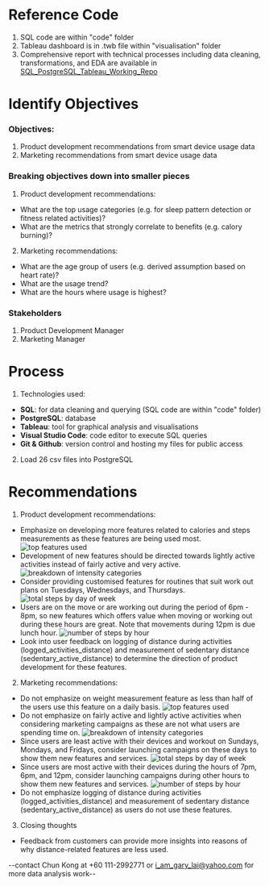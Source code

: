 # Reference Code
1)  SQL code are within "code" folder
2)  Tableau dashboard is in .twb file within "visualisation" folder
3)  Comprehensive report with technical processes including data cleaning, transformations, and EDA are available in [SQL_PostgreSQL_Tableau_Working_Repo](https://github.com/ChunKong99/SQL_PostgreSQL_Tableau_Working_Repo)


# Identify Objectives
### Objectives:
1) Product development recommendations from smart device usage data
2) Marketing recommendations from smart device usage data

### Breaking objectives down into smaller pieces
1)  Product development recommendations:
-   What are the top usage categories (e.g. for sleep pattern detection or fitness related activities)?
-   What are the metrics that strongly correlate to benefits (e.g. calory burning)?

2)  Marketing recommendations:
-   What are the age group of users (e.g. derived assumption based on heart rate)?
-   What are the usage trend?
-   What are the hours where usage is highest?

### Stakeholders
1)	Product Development Manager
2)	Marketing Manager

# Process
1)  Technologies used:
-   **SQL**: for data cleaning and querying (SQL code are within "code" folder)
-   **PostgreSQL**: database
-   **Tableau**: tool for graphical analysis and visualisations
-   **Visual Studio Code**: code editor to execute SQL queries
-   **Git & Github**: version control and hosting my files for public access
2)  Load 26 csv files into PostgreSQL

# Recommendations
1)  Product development recommendations:
-   Emphasize on developing more features related to calories and steps measurements as these features are being used most.
![top features used](images/top_features_used.png)
-   Development of new features should be directed towards lightly active activities instead of fairly active and very active.
![breakdown of intensity categories](images/breakdown_of_intensity_categories.png)
-   Consider providing customised features for routines that suit work out plans on Tuesdays, Wednesdays, and Thursdays.
![total steps by day of week](images/total_steps_by_day_of_week.png)
-   Users are on the move or are working out during the period of 6pm - 8pm, so new features which offers value when moving or working out during these hours are great. Note that movements during 12pm is due lunch hour.
![number of steps by hour](images/number_of_steps_by_hour.png)
-   Look into user feedback on logging of distance during activities (logged_activities_distance) and measurement of sedentary distance (sedentary_active_distance) to determine the direction of product development for these features.

2)  Marketing recommendations:
-   Do not emphasize on weight measurement feature as less than half of the users use this feature on a daily basis.
![top features used](images/top_features_used.png)
-   Do not emphasize on fairly active and lightly active activities when considering marketing campaigns as these are not what users are spending time on.
![breakdown of intensity categories](images/breakdown_of_intensity_categories.png)
-   Since users are least active with their devices and workout on Sundays, Mondays, and Fridays, consider launching campaigns on these days to show them new features and services.
![total steps by day of week](images/total_steps_by_day_of_week.png)
-   Since users are most active with their devices during the hours of 7pm, 6pm, and 12pm, consider launching campaigns during other hours to show them new features and services.
![number of steps by hour](images/number_of_steps_by_hour.png)
-   Do not emphasize logging of distance during activities (logged_activities_distance) and measurement of sedentary distance (sedentary_active_distance) as users do not use these features.

3)  Closing thoughts
-   Feedback from customers can provide more insights into reasons of why distance-related features are less used.

--contact Chun Kong at +60 111-2992771 or i_am_gary_lai@yahoo.com for more data analysis work--
